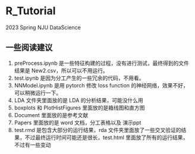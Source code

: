 # R_Tutorial

2023 Spring NJU DataScience

## 一些阅读建议

1. preProcess.ipynb 是一些特征构建的过程，没有进行测试，最终得到的文件结果是 New2.csv，所以可以不用运行。
2. test.ipynb 是因为分工产生的一些冗余的代码，不用看。
3. NNModel.ipynb 是用 pytorch 修改 loss function 的神经网络，效果不好，可以稍微运行一下。
4. LDA 文件夹里面放的是 LDA 的分析结果，可能没什么用
5. boxplots 和 PlotHistFigures 里面放的是箱线图和直方图
6. Document 里面放的是参考文献
7. Papers 里面放的是 word 文档，分工表格以及 演示ppt
8. test.rmd 是包含大部分的运行结果，rda 文件夹里面放了一些交叉验证的结果，不过最终运行时间可能还是很长，test.html 里面放了所有的运行结果，不过有一些变动
